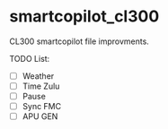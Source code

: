 # smartcopilot_cl300
CL300 smartcopilot file improvments.

TODO List:
- [ ] Weather
- [ ] Time Zulu
- [ ] Pause
- [ ] Sync FMC
- [ ] APU GEN
